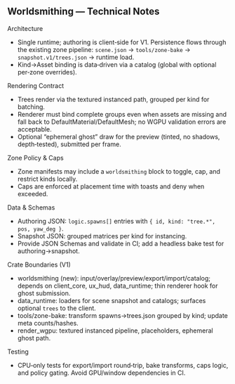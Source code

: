 ## Worldsmithing — Technical Notes

Architecture
- Single runtime; authoring is client‑side for V1. Persistence flows through the existing zone pipeline: `scene.json` → `tools/zone-bake` → `snapshot.v1/trees.json` → runtime load.
- Kind→Asset binding is data‑driven via a catalog (global with optional per‑zone overrides).

Rendering Contract
- Trees render via the textured instanced path, grouped per kind for batching.
- Renderer must bind complete groups even when assets are missing and fall back to DefaultMaterial/DefaultMesh; no WGPU validation errors are acceptable.
- Optional “ephemeral ghost” draw for the preview (tinted, no shadows, depth‑tested), submitted per frame.

Zone Policy & Caps
- Zone manifests may include a `worldsmithing` block to toggle, cap, and restrict kinds locally.
- Caps are enforced at placement time with toasts and deny when exceeded.

Data & Schemas
- Authoring JSON: `logic.spawns[]` entries with `{ id, kind: "tree.*", pos, yaw_deg }`.
- Snapshot JSON: grouped matrices per kind for instancing.
- Provide JSON Schemas and validate in CI; add a headless bake test for authoring→snapshot.

Crate Boundaries (V1)
- worldsmithing (new): input/overlay/preview/export/import/catalog; depends on client_core, ux_hud, data_runtime; thin renderer hook for ghost submission.
- data_runtime: loaders for scene snapshot and catalogs; surfaces optional `trees` to the client.
- tools/zone-bake: transform spawns→trees.json grouped by kind; update meta counts/hashes.
- render_wgpu: textured instanced pipeline, placeholders, ephemeral ghost path.

Testing
- CPU‑only tests for export/import round‑trip, bake transforms, caps logic, and policy gating. Avoid GPU/window dependencies in CI.


